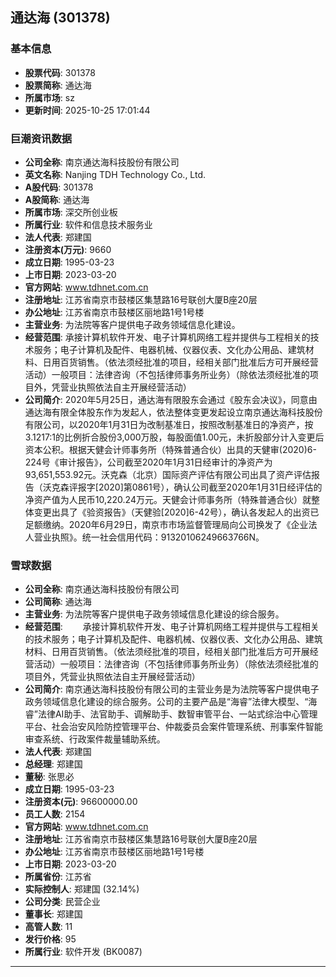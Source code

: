 ## 通达海 (301378)

### 基本信息

- **股票代码**: 301378
- **股票简称**: 通达海
- **所属市场**: sz
- **更新时间**: 2025-10-25 17:01:44

### 巨潮资讯数据

- **公司全称**: 南京通达海科技股份有限公司
- **英文名称**: Nanjing TDH Technology Co., Ltd.
- **A股代码**: 301378
- **A股简称**: 通达海
- **所属市场**: 深交所创业板
- **所属行业**: 软件和信息技术服务业
- **法人代表**: 郑建国
- **注册资本(万元)**: 9660
- **成立日期**: 1995-03-23
- **上市日期**: 2023-03-20
- **官方网站**: www.tdhnet.com.cn
- **注册地址**: 江苏省南京市鼓楼区集慧路16号联创大厦B座20层
- **办公地址**: 江苏省南京市鼓楼区丽地路1号1号楼
- **主营业务**: 为法院等客户提供电子政务领域信息化建设。
- **经营范围**: 承接计算机软件开发、电子计算机网络工程并提供与工程相关的技术服务；电子计算机及配件、电器机械、仪器仪表、文化办公用品、建筑材料、日用百货销售。（依法须经批准的项目，经相关部门批准后方可开展经营活动）一般项目：法律咨询（不包括律师事务所业务）（除依法须经批准的项目外，凭营业执照依法自主开展经营活动）
- **公司简介**: 2020年5月25日，通达海有限股东会通过《股东会决议》，同意由通达海有限全体股东作为发起人，依法整体变更发起设立南京通达海科技股份有限公司，以2020年1月31日为改制基准日，按照改制基准日的净资产，按3.1217:1的比例折合股份3,000万股，每股面值1.00元，未折股部分计入变更后资本公积。根据天健会计师事务所（特殊普通合伙）出具的天健审(2020)6-224号《审计报告》，公司截至2020年1月31日经审计的净资产为93,651,553.92元。沃克森（北京）国际资产评估有限公司出具了资产评估报告（沃克森评报字[2020]第0861号），确认公司截至2020年1月31日经评估的净资产值为人民币10,220.24万元。天健会计师事务所（特殊普通合伙）就整体变更出具了《验资报告》（天健验[2020]6-42号），确认各发起人的出资已足额缴纳。2020年6月29日，南京市市场监督管理局向公司换发了《企业法人营业执照》。统一社会信用代码：91320106249663766N。

### 雪球数据

- **公司全称**: 南京通达海科技股份有限公司
- **公司简称**: 通达海
- **主营业务**: 为法院等客户提供电子政务领域信息化建设的综合服务。
- **经营范围**: 　　承接计算机软件开发、电子计算机网络工程并提供与工程相关的技术服务；电子计算机及配件、电器机械、仪器仪表、文化办公用品、建筑材料、日用百货销售。（依法须经批准的项目，经相关部门批准后方可开展经营活动）一般项目：法律咨询（不包括律师事务所业务）（除依法须经批准的项目外，凭营业执照依法自主开展经营活动）
- **公司简介**: 南京通达海科技股份有限公司的主营业务是为法院等客户提供电子政务领域信息化建设的综合服务。公司的主要产品是“海睿”法律大模型、“海睿”法律AI助手、法官助手、调解助手、数智审管平台、一站式综治中心管理平台、社会治安风险防控管理平台、仲裁委员会案件管理系统、刑事案件智能审查系统、行政案件裁量辅助系统。
- **法人代表**: 郑建国
- **总经理**: 郑建国
- **董秘**: 张思必
- **成立日期**: 1995-03-23
- **注册资本(元)**: 96600000.00
- **员工人数**: 2154
- **官方网站**: www.tdhnet.com.cn
- **注册地址**: 江苏省南京市鼓楼区集慧路16号联创大厦B座20层
- **办公地址**: 江苏省南京市鼓楼区丽地路1号1号楼
- **上市日期**: 2023-03-20
- **所属省份**: 江苏省
- **实际控制人**: 郑建国 (32.14%)
- **公司分类**: 民营企业
- **董事长**: 郑建国
- **高管人数**: 11
- **发行价格**: 95
- **所属行业**: 软件开发 (BK0087)

---